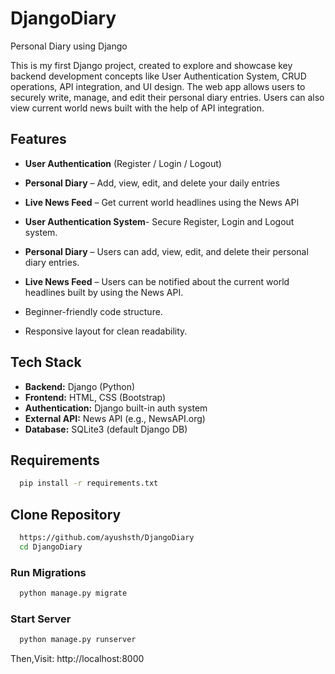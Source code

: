 # DjangoDiary
Personal Diary using Django

This is my first Django project, created to explore and showcase key backend development concepts like User Authentication System, CRUD operations, API integration, and UI design. The web app allows users to securely write, manage, and edit their personal diary entries. Users can also view current world news built with the help of API integration.

## Features

- **User Authentication** (Register / Login / Logout)
- **Personal Diary** – Add, view, edit, and delete your daily entries
- **Live News Feed** – Get current world headlines using the News API

- **User Authentication System**- Secure Register, Login and Logout system.
- **Personal Diary** – Users can add, view, edit, and delete their personal diary entries.
- **Live News Feed** – Users can be notified about the current world headlines built by using the News API.
- Beginner-friendly code structure.
- Responsive layout for clean readability.

## Tech Stack
  
- **Backend:** Django (Python)
- **Frontend:** HTML, CSS (Bootstrap)
- **Authentication:** Django built-in auth system
- **External API:** News API (e.g., NewsAPI.org)
- **Database:** SQLite3 (default Django DB)

## Requirements

```bash
  pip install -r requirements.txt
```

## Clone Repository

```bash
  https://github.com/ayushsth/DjangoDiary
  cd DjangoDiary
```
### Run Migrations

```bash
  python manage.py migrate
```

### Start Server

```bash
  python manage.py runserver
```

Then,Visit: http://localhost:8000
